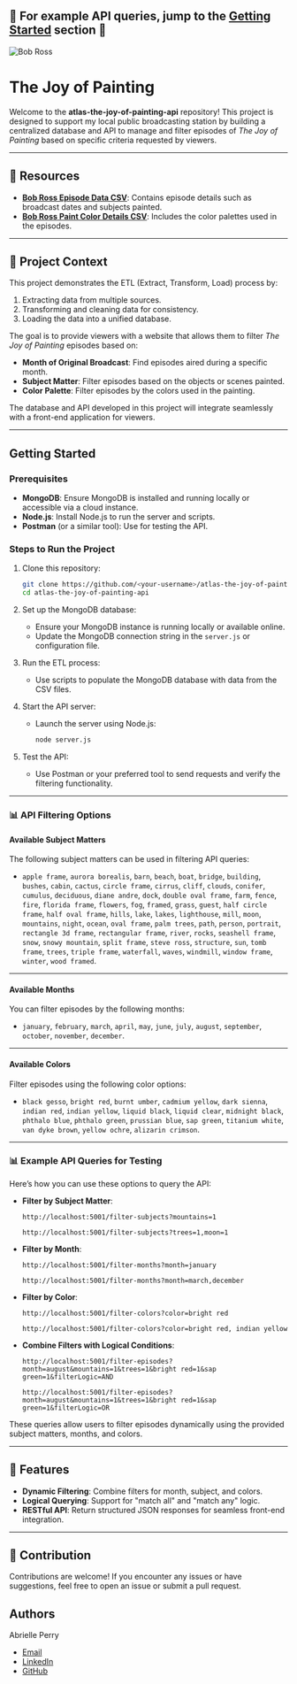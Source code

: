 🚨 For example API queries, jump to the [**Getting Started**](#📊-example-api-queries-for-testing) section 🚨
 ---


![Bob Ross](https://gardenandgun.com/wp-content/uploads/2017/10/Bob-Ross-1.png)
# The Joy of Painting



Welcome to the **atlas-the-joy-of-painting-api** repository! This project is designed to support my local public broadcasting station by building a centralized database and API to manage and filter episodes of *The Joy of Painting* based on specific criteria requested by viewers.

---



## 📂 Resources

- [**Bob Ross Episode Data CSV**](https://github.com/fivethirtyeight/data/blob/master/bob-ross/elements-by-episode.csv): Contains episode details such as broadcast dates and subjects painted.
- [**Bob Ross Paint Color Details CSV**](https://github.com/jwilber/Bob_Ross_Paintings/blob/master/data/bob_ross_paintings.csv): Includes the color palettes used in the episodes.

---

## 📜 Project Context

This project demonstrates the ETL (Extract, Transform, Load) process by:

1. Extracting data from multiple sources.
2. Transforming and cleaning data for consistency.
3. Loading the data into a unified database.

The goal is to provide viewers with a website that allows them to filter *The Joy of Painting* episodes based on:
- **Month of Original Broadcast**: Find episodes aired during a specific month.
- **Subject Matter**: Filter episodes based on the objects or scenes painted.
- **Color Palette**: Filter episodes by the colors used in the painting.

The database and API developed in this project will integrate seamlessly with a front-end application for viewers.

---




## Getting Started

### Prerequisites
- **MongoDB**: Ensure MongoDB is installed and running locally or accessible via a cloud instance.
- **Node.js**: Install Node.js to run the server and scripts.
- **Postman** (or a similar tool): Use for testing the API.

### Steps to Run the Project
1. Clone this repository:
   ```bash
   git clone https://github.com/<your-username>/atlas-the-joy-of-painting-api.git
   cd atlas-the-joy-of-painting-api
   ```

2. Set up the MongoDB database:
   - Ensure your MongoDB instance is running locally or available online.
   - Update the MongoDB connection string in the `server.js` or configuration file.

3. Run the ETL process:
   - Use scripts to populate the MongoDB database with data from the CSV files.

4. Start the API server:
   - Launch the server using Node.js:
     ```bash
     node server.js
     ```

5. Test the API:
   - Use Postman or your preferred tool to send requests and verify the filtering functionality.

---




### 📊 API Filtering Options

#### **Available Subject Matters**
The following subject matters can be used in filtering API queries:

- `apple frame`, `aurora borealis`, `barn`, `beach`, `boat`, `bridge`, `building`, `bushes`, `cabin`, `cactus`, `circle frame`, `cirrus`, `cliff`, `clouds`, `conifer`, `cumulus`, `deciduous`, `diane andre`, `dock`, `double oval frame`, `farm`, `fence`, `fire`, `florida frame`, `flowers`, `fog`, `framed`, `grass`, `guest`, `half circle frame`, `half oval frame`, `hills`, `lake`, `lakes`, `lighthouse`, `mill`, `moon`, `mountains`, `night`, `ocean`, `oval frame`, `palm trees`, `path`, `person`, `portrait`, `rectangle 3d frame`, `rectangular frame`, `river`, `rocks`, `seashell frame`, `snow`, `snowy mountain`, `split frame`, `steve ross`, `structure`, `sun`, `tomb frame`, `trees`, `triple frame`, `waterfall`, `waves`, `windmill`, `window frame`, `winter`, `wood framed`.

---

#### **Available Months**
You can filter episodes by the following months:
- `january`, `february`, `march`, `april`, `may`, `june`, `july`, `august`, `september`, `october`, `november`, `december`.

---

#### **Available Colors**
Filter episodes using the following color options:
- `black gesso`, `bright red`, `burnt umber`, `cadmium yellow`, `dark sienna`, `indian red`, `indian yellow`, `liquid black`, `liquid clear`, `midnight black`, `phthalo blue`, `phthalo green`, `prussian blue`, `sap green`, `titanium white`, `van dyke brown`, `yellow ochre`, `alizarin crimson`.

---

### 📊 Example API Queries for Testing
Here’s how you can use these options to query the API:

- **Filter by Subject Matter**:
  ```plaintext
  http://localhost:5001/filter-subjects?mountains=1
  ```

  ```plaintext
  http://localhost:5001/filter-subjects?trees=1,moon=1
  ```

- **Filter by Month**:
  ```plaintext
  http://localhost:5001/filter-months?month=january
  ```
  ```plaintext
  http://localhost:5001/filter-months?month=march,december
  ```

- **Filter by Color**:
  ```plaintext
  http://localhost:5001/filter-colors?color=bright red
  ```
  

  ```
  http://localhost:5001/filter-colors?color=bright red, indian yellow
  ```

- **Combine Filters with Logical Conditions**:
  ```plaintext
  http://localhost:5001/filter-episodes?month=august&mountains=1&trees=1&bright red=1&sap green=1&filterLogic=AND
  ```
  ```plaintext
  http://localhost:5001/filter-episodes?month=august&mountains=1&trees=1&bright red=1&sap green=1&filterLogic=OR
  ```


These queries allow users to filter episodes dynamically using the provided subject matters, months, and colors.

---




## 🌟 Features

- **Dynamic Filtering**: Combine filters for month, subject, and colors.
- **Logical Querying**: Support for "match all" and "match any" logic.
- **RESTful API**: Return structured JSON responses for seamless front-end integration.

---

## 🤝 Contribution

Contributions are welcome! If you encounter any issues or have suggestions, feel free to open an issue or submit a pull request.




## Authors
 Abrielle Perry

 - <a href="mailto:abrielleperry22@icloud.com">Email</a>
 - [LinkedIn](www.linkedin.com/in/abriellerperry)
  - [GitHub](https://github.com/abrielleperry)


